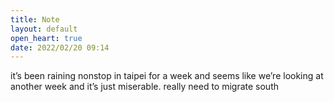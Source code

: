 ```yaml
---
title: Note
layout: default
open_heart: true
date: 2022/02/20 09:14
---
```


it’s been raining nonstop in taipei for a week and seems like we’re looking at another week and it’s just miserable. really need to migrate south
